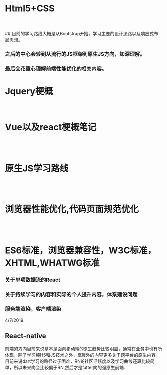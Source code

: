 ﻿# Html5+CSS
<br> 
<br> 
## 目前的学习路线大概是从Bootstrap开始，学习主要的设计思路以及响应式布局思想。

### 之后的中心会转到从流行的JS框架到原生JS方向，加深理解。

### 最后会花重心理解前端性能优化的相关内容。

# Jquery梗概
<br> 

# Vue以及react梗概笔记
<br> 
<br> 

# 原生JS学习路线
<br> 
<br> 

# 浏览器性能优化,代码页面规范优化
<br> 
<br> 

# ES6标准，浏览器兼容性，W3C标准，XHTML,WHATWG标准

### 关于单项数据流的React

### 关于持续学习的内容和实际的个人提升内容，体系建设问题

### 服务端渲染，客户端渲染
4/7/2019.
## React-native
前端的方向目前来说基本是面向移动端的原生趋势比较明显，通常在业务中也有所体现，除了学习纯H5和JS技术之外，框架外的内容更多关于跨平台的原生内容。
目前来说dart学习的路径过于困难，RN的社区活跃度以及学习曲线还算比较简单，所以未来向会比较偏于RN,然后才是futter向的强原生前端.


